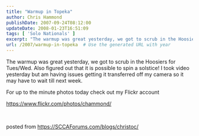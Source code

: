 ```yaml
---
title: "Warmup in Topeka"
author: Chris Hammond
publishDate: 2007-09-24T08:12:00
updateDate: 2008-01-23T16:51:09
tags: [ 'Solo Nationals' ]
excerpt: "The warmup was great yesterday, we got to scrub in the Hoosiers for Tues/Wed. Also figured out that it is possible to spin a solstice! I took video yesterday but am having issues getting it transferred off my camera so it may have to wait till next week. For up to the minute photos today check out my Flickr account https://www.flickr.com/photos/chammond/ &nbsp; posted from..."
url: /2007/warmup-in-topeka  # Use the generated URL with year
---
```

<P>The warmup was great yesterday, we got to scrub in the Hoosiers for Tues/Wed. Also figured out that it is possible to spin a solstice! I took video yesterday but am having issues getting it transferred off my camera so it may have to wait till next week.</P> <P>For up to the minute photos today check out my Flickr account</P> <P><A href="https://www.flickr.com/photos/chammond/">https://www.flickr.com/photos/chammond/</A></P> <P mce_keep="true">&nbsp;</P> posted from <a href="https://SCCAForums.com/blogs/christoc/">https://SCCAForums.com/blogs/christoc/</a>

